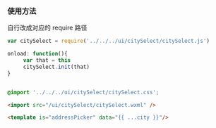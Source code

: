 ### 使用方法

自行改成对应的 require 路径

```js
var citySelect = require('../../../ui/citySelect/citySelect.js')

onload: function(){
     var that = this
     citySelect.init(that)
}
```

```css

@import '../../../ui/citySelect/citySelect.css';

```

```html
<import src="/ui/citySelect/citySelect.wxml" />

<template is="addressPicker" data="{{ ...city }}"/>
```
